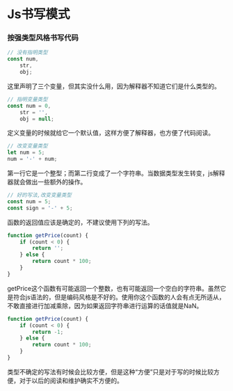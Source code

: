 # Js书写模式

### 按强类型风格书写代码

```javascript
// 没有指明类型
const num,
    str,
    obj;
```

这里声明了三个变量，但其实没什么用，因为解释器不知道它们是什么类型的。

```javascript
// 指明变量类型
const num = 0,
    str = '',
    obj = null;                                                                                                     
```

定义变量的时候就给它一个默认值，这样方便了解释器，也方便了代码阅读。

```javascript
// 改变变量类型
let num = 5;
num = '-' + num;
```

第一行它是一个整型；而第二行变成了一个字符串。当数据类型发生转变，js解释器就会做出一些额外的操作。

```javascript
// 好的写法,改变变量类型
const num = 5;
const sign = '-' + 5;
```

函数的返回值应该是确定的，不建议使用下列的写法。

```javascript
function getPrice(count) {
    if (count < 0) {
        return '';
    } else {
        return count * 100;
    }
}
```

getPrice这个函数有可能返回一个整数，也有可能返回一个空白的字符串。虽然它是符合js语法的，但是编码风格是不好的。使用你这个函数的人会有点无所适从，不敢直接进行加减乘除，因为如果返回字符串进行运算的话值就是NaN。

```javascript
function getPrice(count) {
    if (count < 0) {
        return -1;
    } else {
        return count * 100;
    }
}
```

类型不确定的写法有时候会比较方便，但是这种“方便”只是对于写的时候比较方便，对于以后的阅读和维护确实不方便的。